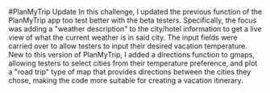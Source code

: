 #PlanMyTrip Update
In this challenge, I updated the previous function of the PlanMyTrip app too test better with the beta testers. Specifically, the focus was adding a "weather description" to the city/hotel information to get a live view of what the current weather is in said city. The input fields were carried over to allow testers to input their desired vacation temperature. New to this version of PlanMyTrip, I added a directions function to gmaps, allowing testers to select cities from their temperature preference, and plot a "road trip" type of map that provides directions between the cities they chose, making the code more suitable for creating a vacation itinerary.

